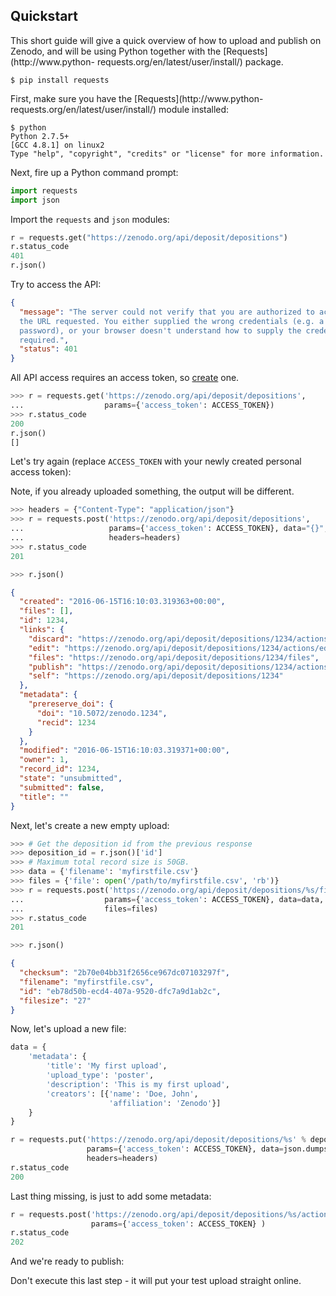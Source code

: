 ## Quickstart

This short guide will give a quick overview of how to upload and publish on
Zenodo, and will be using Python together with the [Requests](http://www.python-
requests.org/en/latest/user/install/) package.

```terminal
$ pip install requests
```

First, make sure you have the [Requests](http://www.python-
requests.org/en/latest/user/install/) module installed:

<div class="align-columns"></div>

```terminal
$ python
Python 2.7.5+
[GCC 4.8.1] on linux2
Type "help", "copyright", "credits" or "license" for more information.
```

Next, fire up a Python command prompt:

<div class="align-columns"></div>

```python
import requests
import json
```

Import the `requests` and `json` modules:

<div class="align-columns"></div>

```python
r = requests.get("https://zenodo.org/api/deposit/depositions")
r.status_code
401
r.json()
```

Try to access the API:

<div class="align-columns"></div>

```json
{
  "message": "The server could not verify that you are authorized to access
  the URL requested. You either supplied the wrong credentials (e.g. a bad
  password), or your browser doesn't understand how to supply the credentials
  required.",
  "status": 401
}
```

All API access requires an access token, so
[create](https://zenodo.org/account/settings/applications/tokens/new/) one.

<div class="align-columns"></div>

```python
>>> r = requests.get('https://zenodo.org/api/deposit/depositions',
...                  params={'access_token': ACCESS_TOKEN})
>>> r.status_code
200
r.json()
[]
```

Let's try again (replace `ACCESS_TOKEN` with your newly created personal
access token):

<aside class="notice">
  Note, if you already uploaded something, the output will be different.
</aside>

<div class="align-columns"></div>

```python
>>> headers = {"Content-Type": "application/json"}
>>> r = requests.post('https://zenodo.org/api/deposit/depositions',
...                   params={'access_token': ACCESS_TOKEN}, data="{}",
...                   headers=headers)
>>> r.status_code
201

>>> r.json()
```
```json
{
  "created": "2016-06-15T16:10:03.319363+00:00",
  "files": [],
  "id": 1234,
  "links": {
    "discard": "https://zenodo.org/api/deposit/depositions/1234/actions/discard",
    "edit": "https://zenodo.org/api/deposit/depositions/1234/actions/edit",
    "files": "https://zenodo.org/api/deposit/depositions/1234/files",
    "publish": "https://zenodo.org/api/deposit/depositions/1234/actions/publish",
    "self": "https://zenodo.org/api/deposit/depositions/1234"
  },
  "metadata": {
    "prereserve_doi": {
      "doi": "10.5072/zenodo.1234",
      "recid": 1234
    }
  },
  "modified": "2016-06-15T16:10:03.319371+00:00",
  "owner": 1,
  "record_id": 1234,
  "state": "unsubmitted",
  "submitted": false,
  "title": ""
}
```

Next, let's create a new empty upload:

<div class="align-columns"></div>

```python
>>> # Get the deposition id from the previous response
>>> deposition_id = r.json()['id']
>>> # Maximum total record size is 50GB.
>>> data = {'filename': 'myfirstfile.csv'}
>>> files = {'file': open('/path/to/myfirstfile.csv', 'rb')}
>>> r = requests.post('https://zenodo.org/api/deposit/depositions/%s/files' % deposition_id,
...                  params={'access_token': ACCESS_TOKEN}, data=data,
...                  files=files)
>>> r.status_code
201

>>> r.json()

```

```json
{
  "checksum": "2b70e04bb31f2656ce967dc07103297f",
  "filename": "myfirstfile.csv",
  "id": "eb78d50b-ecd4-407a-9520-dfc7a9d1ab2c",
  "filesize": "27"
}
```

Now, let's upload a new file:


<div class="align-columns"></div>

```python
data = {
    'metadata': {
        'title': 'My first upload',
        'upload_type': 'poster',
        'description': 'This is my first upload',
        'creators': [{'name': 'Doe, John',
                      'affiliation': 'Zenodo'}]
    }
}

r = requests.put('https://zenodo.org/api/deposit/depositions/%s' % deposition_id,
                 params={'access_token': ACCESS_TOKEN}, data=json.dumps(data),
                 headers=headers)
r.status_code
200
```

Last thing missing, is just to add some metadata:

<div class="align-columns"></div>


```python
r = requests.post('https://zenodo.org/api/deposit/depositions/%s/actions/publish' % deposition_id,
                  params={'access_token': ACCESS_TOKEN} )
r.status_code
202
```

And we're ready to publish:

<aside class="warning">
  Don't execute this last step - it will put your test upload straight online.
</aside>
